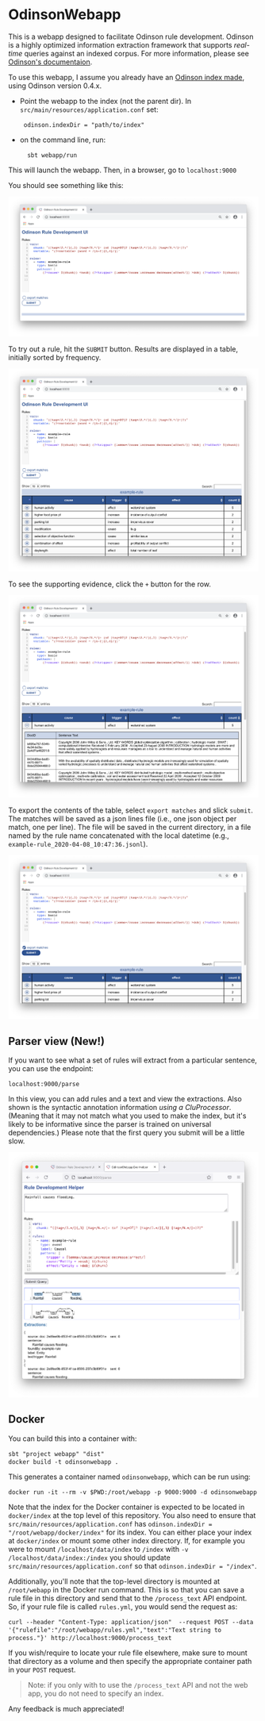 # OdinsonWebapp


This is a webapp designed to facilitate Odinson rule development.
Odinson is a highly optimized information extraction framework that 
supports *real-time* queries against an indexed corpus.
For more information, please see [Odinson's documentaion](https://github.com/lum-ai/odinson).

To use this webapp, I assume you already have an [Odinson index made](http://gh.lum.ai/odinson/making_index.html), using Odinson version 0.4.x.

 - Point the webapp to the index (not the parent dir).  In `src/main/resources/application.conf` 
 set: 
    
        odinson.indexDir = "path/to/index"

- on the command line, run: 

        sbt webapp/run
        
This will launch the webapp.  Then, in a browser, go to `localhost:9000`

You should see something like this:

![image](docs/images/main_screen.png)

To try out a rule, hit the `SUBMIT` button.
Results are displayed in a table, initially sorted by frequency.

![image](docs/images/results.png)

To see the supporting evidence, click the `+` button for the row.

![image](docs/images/evidence.png)

To export the contents of the table, select `export matches` and slick `submit`.
The matches will be saved as a json lines file (i.e., one json object per match, one per line).
The file will be saved in the current directory, in a file named by the rule name concatenated
with the local datetime (e.g., `example-rule_2020-04-08_10:47:36.jsonl`).

![image](docs/images/export.png)

## Parser view (New!)

If you want to see what a set of rules will extract from a particular sentence, you can use the endpoint:
 
    localhost:9000/parse

In this view, you can add rules and a text and view the extractions.  Also shown is the syntactic annotation information _using a CluProcessor_. (Meaning that it may not match what you used to make the index, but it's likely to be informative since the parser is trained on universal dependencies.)
Please note that the first query you submit will be a little slow.

![image](docs/images/parse.png)

## Docker

You can build this into a container with:

```
sbt "project webapp" "dist"
docker build -t odinsonwebapp .
```

This generates a container named `odinsonwebapp`, which can be run using:

```
docker run -it --rm -v $PWD:/root/webapp -p 9000:9000 -d odinsonwebapp
```

Note that the index for the Docker container is expected to be located in `docker/index` at the top level of this repository. You also need to ensure that `src/main/resources/application.conf` has `odinson.indexDir = "/root/webapp/docker/index"` for its index. You can either place your index at `docker/index` or mount some other index directory. If, for example you were to mount `/localhost/data/index` to `/index` with `-v /localhost/data/index:/index` you should update `src/main/resources/application.conf` so that `odinson.indexDir = "/index"`.

Additionally, you'll note that the top-level directory is mounted at `/root/webapp` in the Docker run command. This is so that you can save a rule file in this directory and send that to the `/process_text` API endpoint. So, if your rule file is called `rules.yml`, you would send the request as:

```
curl --header "Content-Type: application/json"  --request POST --data '{"rulefile":"/root/webapp/rules.yml","text":"Text string to process."}' http://localhost:9000/process_text
```

If you wish/require to locate your rule file elsewhere, make sure to mount that directory as a volume and then specify the appropriate container path in your `POST` request.

> Note: if you only with to use the `/process_text` API and not the web app, you do not need to specify an index.

Any feedback is much appreciated!
